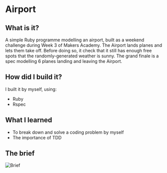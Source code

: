 Airport
=======================

## What is it?

A simple Ruby programme modelling an airport, built as a weekend challenge during Week 3 of Makers Academy. The Airport lands planes and lets them take off. Before doing so, it check that it still has enough free spots that the randomly-generated weather is sunny. The grand finale is a spec modelling 6 planes landing and leaving the Airport.


## How did I build it?

I built it by myself, using:
- Ruby
- Rspec

## What I learned

- To break down and solve a coding problem by myself
- The importance of TDD

## The brief
![Brief](https://github.com/binaryberry/Airport/blob/master/image.jpg)
